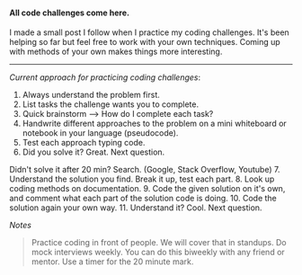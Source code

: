 #### All code challenges come here. 

I made a small post I follow when I practice my coding challenges. It's been helping so far but feel free to work with your own techniques. Coming up with methods of your own makes things more interesting.

---

*Current approach for practicing coding challenges*:

1. Always understand the problem first.
2. List tasks the challenge wants you to complete.
3. Quick brainstorm --> How do I complete each task?
4. Handwrite different approaches to the problem on a mini whiteboard or notebook in your language (pseudocode).
5. Test each approach typing code.
6. Did you solve it? Great. Next question.

Didn't solve it after 20 min? Search. (Google, Stack Overflow, Youtube)
7. Understand the solution you find. Break it up, test each part.
8. Look up coding methods on documentation.
9. Code the given solution on it's own, and comment what each part of the solution code is doing.
10. Code the solution again your own way.
11. Understand it? Cool. Next question.

*Notes*
> Practice coding in front of people. We will cover that in standups.
> Do mock interviews weekly. You can do this biweekly with any friend or mentor.
> Use a timer for the 20 minute mark.